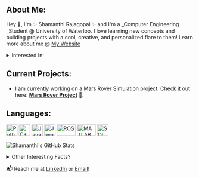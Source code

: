 ## About Me:
Hey 👋, I'm ✨ Shamanthi Rajagopal ✨ and I'm a _Computer Engineering _Student @ University of Waterloo. I love learning new concepts and building projects with a cool, creative, and personalized flare to them! Learn more about me @ [My Website](https:shamanthi-rajagopal.com)

<details>
  <summary>Interested In:</summary>
  🚀 Space Exploration & Technology<br>
  🤖 Artificial Intelligence and Machine Learning<br>
  ⚙️ Robotics & Embedded Systems<br>
</details>

## Current Projects: 
- I am currently working on a Mars Rover Simulation project. Check it out here: **[Mars Rover Project](https://github.com/shamanthi-rajagopal/Mars_Rover_Simulation)** 🌌.


## Languages:
<p>
    <img src="https://upload.wikimedia.org/wikipedia/commons/c/c3/Python-logo-notext.svg" alt="Python" width="30" height="30">
    <img src="https://upload.wikimedia.org/wikipedia/commons/1/18/ISO_C%2B%2B_Logo.svg" alt="C++" width="30" height="30">
    <img src="https://upload.wikimedia.org/wikipedia/en/3/30/Java_programming_language_logo.svg" alt="Java" width="30" height="30">
    <img src="https://upload.wikimedia.org/wikipedia/commons/6/6a/JavaScript-logo.png" alt="JavaScript" width="30" height="30">
    <img src="https://upload.wikimedia.org/wikipedia/commons/b/bb/Ros_logo.svg" alt="ROS" width="50" height="30">
    <img src="https://upload.wikimedia.org/wikipedia/commons/2/21/Matlab_Logo.png" alt="MATLAB" width="50" height="30">
    <img src="https://upload.wikimedia.org/wikipedia/commons/8/87/Sql_data_base_with_logo.png" alt="SQL" width="30" height="30">
</p>

![Shamanthi's GitHub Stats](https://github-readme-stats.vercel.app/api?username=shamanthi-rajagopal&show_icons=true&theme=radical)

<details>
  <summary>Other Interesting Facts?</summary>
  🪐 Space Enthusiast<br>
  🏀 Basketball Coach & Referee<br>
  📚 Studying Computer Engineering
</details>

📬 Reach me at [LinkedIn](https://www.linkedin.com/in/shamanthi-rajagopal) or [Email](mailto:s2rajago@uwaterloo.ca)!


